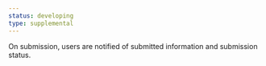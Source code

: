 ```yaml
---
status: developing
type: supplemental
---
```


On submission, users are notified of submitted information and submission status.